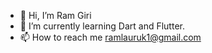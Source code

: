 - 👋 Hi, I’m Ram Giri
- 🌱 I’m currently learning Dart and Flutter.
- 📫 How to reach me ramlauruk1@gmail.com

<!---
ram-giri/ram-giri is a ✨ special ✨ repository because its `README.md` (this file) appears on your GitHub profile.
You can click the Preview link to take a look at your changes.
--->
